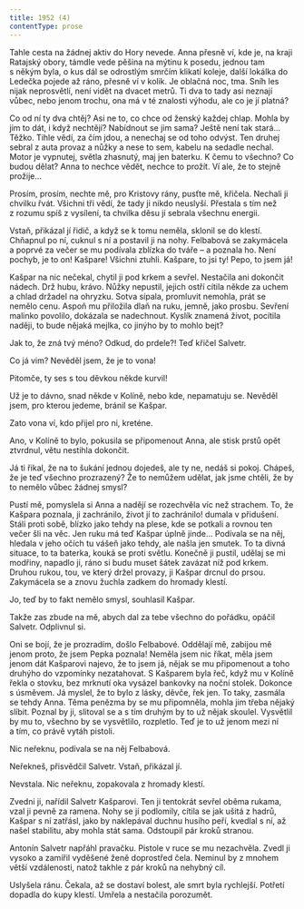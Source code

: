 ```yaml
---
title: 1952 (4)
contentType: prose
---
```


Tahle cesta na žádnej aktiv do Hory nevede. Anna přesně ví, kde je, na kraji Ratajský obory, támdle vede pěšina na mýtinu k posedu, jednou tam s někým byla, o kus dál se odrostlým smrčím klikatí koleje, další lokálka do Ledečka pojede až ráno, přesně ví v kolik. Je oblačná noc, tma. Sníh les nijak neprosvětlí, není vidět na dvacet metrů. Ti dva to tady asi neznají vůbec, nebo jenom trochu, ona má v té znalosti výhodu, ale co je jí platná?

Co od ní ty dva chtěj? Asi ne to, co chce od ženský každej chlap. Mohla by jim to dát, i když nechtějí? Nabídnout se jim sama? Ještě není tak stará… Těžko. Tihle vědí, za čím jdou, a nenechaj se od toho odvýst. Ten druhej sebral z auta provaz a nůžky a nese to sem, kabelu na sedadle nechal. Motor je vypnutej, světla zhasnutý, maj jen baterku. K čemu to všechno? Co budou dělat? Anna to nechce vědět, nechce to prožít. Ví ale, že to stejně prožije…

Prosím, prosím, nechte mě, pro Kristovy rány, pusťte mě, křičela. Nechali ji chvilku řvát. Všichni tři vědí, že tady ji nikdo neuslyší. Přestala s tím než z rozumu spíš z vysílení, ta chvilka děsu jí sebrala všechnu energii.

Vstaň, přikázal jí řidič, a když se k tomu neměla, sklonil se do klestí. Chňapnul po ní, cuknul s ní a postavil ji na nohy. Felbabová se zakymácela a poprvé za večer se mu podívala zblízka do tváře – a poznala ho. Není pochyb, je to on! Kašpare! Všichni ztuhli. Kašpare, to jsi ty! Pepo, to jsem já!

Kašpar na nic nečekal, chytil ji pod krkem a sevřel. Nestačila ani dokončit nádech. Drž hubu, krávo. Nůžky nepustil, jejich ostří cítila někde za uchem a chlad držadel na ohryzku. Sotva sípala, promluvit nemohla, prát se nemělo cenu. Aspoň mu přiložila dlaň na ruku, jemně, jako prosbu. Sevření malinko povolilo, dokázala se nadechnout. Kyslík znamená život, pocítila naději, to bude nějaká mejlka, co jinýho by to mohlo bejt?

Jak to, že zná tvý méno? Odkud, do prdele?! Teď křičel Salvetr.

Co já vim? Nevěděl jsem, že je to vona!

Pitomče, ty ses s tou děvkou někde kurvil!

Už je to dávno, snad někde v Kolíně, nebo kde, nepamatuju se. Nevěděl jsem, pro kterou jedeme, bránil se Kašpar.

Zato vona ví, kdo přijel pro ni, kreténe.

Ano, v Kolíně to bylo, pokusila se připomenout Anna, ale stisk prstů opět ztvrdnul, větu nestihla dokončit.

Já ti řikal, že na to šukání jednou dojedeš, ale ty ne, nedáš si pokoj. Chápeš, že je teď všechno prozrazený? Že to nemůžem udělat, jak jsme chtěli, že by to nemělo vůbec žádnej smysl?

Pustí mě, pomyslela si Anna a nadějí se rozechvěla víc než strachem. To, že Kašpara poznala, ji zachránilo, život jí to zachránilo! dumala v přidušení. Stáli proti sobě, blízko jako tehdy na plese, kde se potkali a rovnou ten večer šli na věc. Jen ruku má teď Kašpar úplně jinde… Podívala se na něj, hledala v jeho očích tu vášeň jako tehdy, ale našla jen smutek. To ta divná situace, to ta baterka, kouká se proti světlu. Konečně ji pustil, udělaj se mi modřiny, napadlo ji, ráno si budu muset šátek zavázat níž pod krkem. Druhou rukou, tou, ve který držel provazy, ji Kašpar drcnul do prsou. Zakymácela se a znovu žuchla zadkem do hromady klestí.

Jo, teď by to fakt nemělo smysl, souhlasil Kašpar.

Takže zas zbude na mě, abych dal za tebe všechno do pořádku, opáčil Salvetr. Odplivnul si.

Oni se bojí, že je prozradím, došlo Felbabové. Oddělají mě, zabijou mě jenom proto, že jsem Pepka poznala! Neměla jsem nic říkat, měla jsem jenom dát Kašparovi najevo, že to jsem já, nějak se mu připomenout a toho druhýho do vzpomínky nezatahovat. S Kašparem byla řeč, když mu v Kolíně řekla o stovku, bez mrknutí oka vysázel bankovky na noční stolek. Dokonce s úsměvem. Já myslel, že to bylo z lásky, děvče, řek jen. To taky, zasmála se tehdy Anna. Těma penězma by se mu připomněla, mohla jim třeba nějaký slíbit. Poznal by ji, slitoval se a s tím druhým by to už nějak skoulel. Vysvětlil by mu to, všechno by se vysvětlilo, rozpletlo. Teď je to už jenom mezi ní a tím, co právě vytáh pistoli.

Nic neřeknu, podívala se na něj Felbabová.

Neřekneš, přisvědčil Salvetr. Vstaň, přikázal jí.

Nevstala. Nic neřeknu, zopakovala z hromady klestí.

Zvedni ji, nařídil Salvetr Kašparovi. Ten ji tentokrát sevřel oběma rukama, vzal ji pevně za ramena. Nohy se jí podlomily, cítila se jak ušitá z hadrů, Kašpar s ní zatřásl, jako by naklepával duchnu husího peří, kvedlal s ní, až našel stabilitu, aby mohla stát sama. Odstoupil pár kroků stranou.

Antonín Salvetr napřáhl pravačku. Pistole v ruce se mu nezachvěla. Zvedl ji vysoko a zamířil vyděšené ženě doprostřed čela. Neminul by z mnohem větší vzdálenosti, natož takhle z pár kroků na nehybný cíl.

Uslyšela ránu. Čekala, až se dostaví bolest, ale smrt byla rychlejší. Potřetí dopadla do kupy klestí. Umřela a nestačila porozumět.
